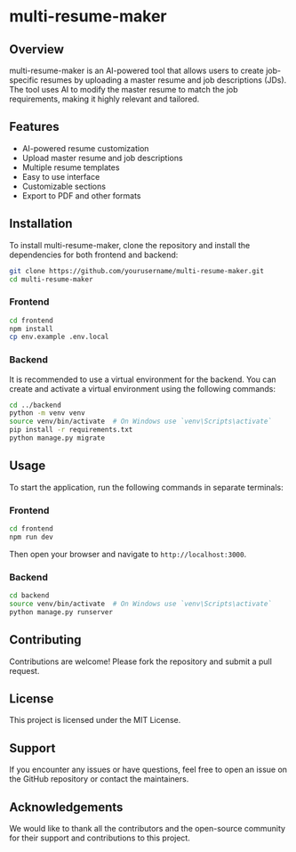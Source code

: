 # multi-resume-maker

## Overview

multi-resume-maker is an AI-powered tool that allows users to create job-specific resumes by uploading a master resume and job descriptions (JDs). The tool uses AI to modify the master resume to match the job requirements, making it highly relevant and tailored.

## Features

- AI-powered resume customization
- Upload master resume and job descriptions
- Multiple resume templates
- Easy to use interface
- Customizable sections
- Export to PDF and other formats

## Installation

To install multi-resume-maker, clone the repository and install the dependencies for both frontend and backend:

```bash
git clone https://github.com/yourusername/multi-resume-maker.git
cd multi-resume-maker
```

### Frontend

```bash
cd frontend
npm install
cp env.example .env.local
```

### Backend

It is recommended to use a virtual environment for the backend. You can create and activate a virtual environment using the following commands:

```bash
cd ../backend
python -m venv venv
source venv/bin/activate  # On Windows use `venv\Scripts\activate`
pip install -r requirements.txt
python manage.py migrate
```

## Usage

To start the application, run the following commands in separate terminals:

### Frontend

```bash
cd frontend
npm run dev
```
Then open your browser and navigate to `http://localhost:3000`.

### Backend

```bash
cd backend
source venv/bin/activate  # On Windows use `venv\Scripts\activate`
python manage.py runserver
```

## Contributing

Contributions are welcome! Please fork the repository and submit a pull request.

## License

This project is licensed under the MIT License.

## Support

If you encounter any issues or have questions, feel free to open an issue on the GitHub repository or contact the maintainers.

## Acknowledgements

We would like to thank all the contributors and the open-source community for their support and contributions to this project.
